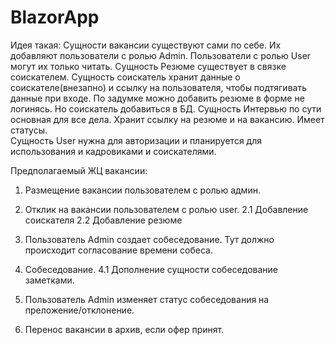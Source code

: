 # BlazorApp

Идея такая: 
	Сущности вакансии существуют сами по себе. Их добавляют пользователи с ролью Admin. Пользователи с ролью User могут их только читать.
	Сущность Резюме существует в связке соискателем.
	Сущность соискатель хранит данные о соискателе(внезапно) и ссылку на пользователя, чтобы подтягивать данные при входе. По задумке можно добавить резюме в форме не логинясь. Но соискатель добавиться в БД.
	Сущность Интервью по сути основная для все дела. Хранит ссылку на резюме и на вакансию. Имеет статусы.	
	Сущность User нужна для авторизации и планируется для использования и кадровиками и соискателями.
	
Предполагаемый ЖЦ вакансии:
1. Размещение вакансии пользователем с ролью админ.
2. Отклик на вакансии пользователем с ролью user.
	2.1 Добавление соискателя
	2.2 Добавление резюме
3. Пользователь Admin создает собеседование. Тут должно происходит согласование времени собеса.
4. Собеседование.
	4.1 Дополнение сущности собеседование заметками.
	
5. Пользователь Admin изменяет статус собеседования на преложение/отклонение.
6. Перенос вакансии в архив, если офер принят. 
